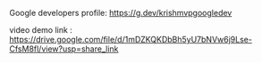


Google developers profile:    https://g.dev/krishmvpgoogledev


video demo link :    https://drive.google.com/file/d/1mDZKQKDbBh5yU7bNVw6j9Lse-CfsM8fl/view?usp=share_link




